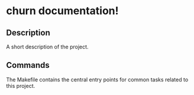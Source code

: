 # churn documentation!

## Description

A short description of the project.

## Commands

The Makefile contains the central entry points for common tasks related to this project.

